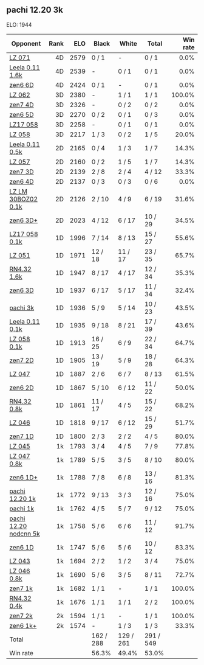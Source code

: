 ## pachi 12.20 3k ##

ELO: 1944

Opponent | Rank | ELO | Black | White | Total | Win rate
---------|-----:|----:|-------|-------|-------|-------:
[LZ 071](LZ%20071.md) | 4D | 2579 | 0 / 1 | - | 0 / 1 | 0.0%
[Leela 0.11 1.6k](Leela%200.11%201.6k.md) | 4D | 2539 | - | 0 / 1 | 0 / 1 | 0.0%
[zen6 6D](zen6%206D.md) | 4D | 2424 | 0 / 1 | - | 0 / 1 | 0.0%
[LZ 062](LZ%20062.md) | 3D | 2380 | - | 1 / 1 | 1 / 1 | 100.0%
[zen7 4D](zen7%204D.md) | 3D | 2326 | - | 0 / 2 | 0 / 2 | 0.0%
[zen6 5D](zen6%205D.md) | 3D | 2270 | 0 / 2 | 0 / 1 | 0 / 3 | 0.0%
[LZ17 058](LZ17%20058.md) | 3D | 2258 | - | 0 / 1 | 0 / 1 | 0.0%
[LZ 058](LZ%20058.md) | 3D | 2217 | 1 / 3 | 0 / 2 | 1 / 5 | 20.0%
[Leela 0.11 0.5k](Leela%200.11%200.5k.md) | 2D | 2165 | 0 / 4 | 1 / 3 | 1 / 7 | 14.3%
[LZ 057](LZ%20057.md) | 2D | 2160 | 0 / 2 | 1 / 5 | 1 / 7 | 14.3%
[zen7 3D](zen7%203D.md) | 2D | 2139 | 2 / 8 | 2 / 4 | 4 / 12 | 33.3%
[zen6 4D](zen6%204D.md) | 2D | 2137 | 0 / 3 | 0 / 3 | 0 / 6 | 0.0%
[LZ LM 30BOZ02 0.1k](LZ%20LM%2030BOZ02%200.1k.md) | 2D | 2126 | 2 / 10 | 4 / 9 | 6 / 19 | 31.6%
[zen6 3D+](zen6%203D+.md) | 2D | 2023 | 4 / 12 | 6 / 17 | 10 / 29 | 34.5%
[LZ17 058 0.1k](LZ17%20058%200.1k.md) | 1D | 1996 | 7 / 14 | 8 / 13 | 15 / 27 | 55.6%
[LZ 051](LZ%20051.md) | 1D | 1971 | 12 / 18 | 11 / 17 | 23 / 35 | 65.7%
[RN4.32 1.6k](RN4.32%201.6k.md) | 1D | 1947 | 8 / 17 | 4 / 17 | 12 / 34 | 35.3%
[zen6 3D](zen6%203D.md) | 1D | 1937 | 6 / 17 | 5 / 17 | 11 / 34 | 32.4%
[pachi 3k](pachi%203k.md) | 1D | 1936 | 5 / 9 | 5 / 14 | 10 / 23 | 43.5%
[Leela 0.11 0.1k](Leela%200.11%200.1k.md) | 1D | 1935 | 9 / 18 | 8 / 21 | 17 / 39 | 43.6%
[LZ 058 0.1k](LZ%20058%200.1k.md) | 1D | 1913 | 16 / 25 | 6 / 9 | 22 / 34 | 64.7%
[zen7 2D](zen7%202D.md) | 1D | 1905 | 13 / 19 | 5 / 9 | 18 / 28 | 64.3%
[LZ 047](LZ%20047.md) | 1D | 1887 | 2 / 6 | 6 / 7 | 8 / 13 | 61.5%
[zen6 2D](zen6%202D.md) | 1D | 1867 | 5 / 10 | 6 / 12 | 11 / 22 | 50.0%
[RN4.32 0.8k](RN4.32%200.8k.md) | 1D | 1861 | 11 / 17 | 4 / 5 | 15 / 22 | 68.2%
[LZ 046](LZ%20046.md) | 1D | 1818 | 9 / 17 | 6 / 12 | 15 / 29 | 51.7%
[zen7 1D](zen7%201D.md) | 1D | 1800 | 2 / 3 | 2 / 2 | 4 / 5 | 80.0%
[LZ 045](LZ%20045.md) | 1k | 1793 | 3 / 4 | 4 / 5 | 7 / 9 | 77.8%
[LZ 047 0.8k](LZ%20047%200.8k.md) | 1k | 1789 | 5 / 5 | 3 / 5 | 8 / 10 | 80.0%
[zen6 1D+](zen6%201D+.md) | 1k | 1788 | 7 / 8 | 6 / 8 | 13 / 16 | 81.3%
[pachi 12.20 1k](pachi%2012.20%201k.md) | 1k | 1772 | 9 / 13 | 3 / 3 | 12 / 16 | 75.0%
[pachi 1k](pachi%201k.md) | 1k | 1762 | 4 / 5 | 5 / 7 | 9 / 12 | 75.0%
[pachi 12.20 nodcnn 5k](pachi%2012.20%20nodcnn%205k.md) | 1k | 1758 | 5 / 6 | 6 / 6 | 11 / 12 | 91.7%
[zen6 1D](zen6%201D.md) | 1k | 1747 | 5 / 6 | 5 / 6 | 10 / 12 | 83.3%
[LZ 043](LZ%20043.md) | 1k | 1694 | 2 / 2 | 1 / 2 | 3 / 4 | 75.0%
[LZ 046 0.8k](LZ%20046%200.8k.md) | 1k | 1690 | 5 / 6 | 3 / 5 | 8 / 11 | 72.7%
[zen7 1k](zen7%201k.md) | 1k | 1682 | 1 / 1 | - | 1 / 1 | 100.0%
[RN4.32 0.4k](RN4.32%200.4k.md) | 1k | 1676 | 1 / 1 | 1 / 1 | 2 / 2 | 100.0%
[zen7 2k](zen7%202k.md) | 2k | 1594 | 1 / 1 | - | 1 / 1 | 100.0%
[zen6 1k+](zen6%201k+.md) | 2k | 1574 | - | 1 / 3 | 1 / 3 | 33.3%
Total | | | 162 / 288 | 129 / 261 | 291 / 549 | 
Win rate| | | 56.3% | 49.4% | 53.0% | 
